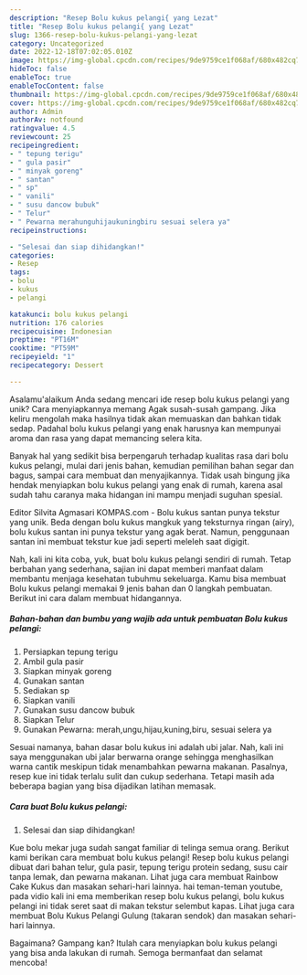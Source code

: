 ```yaml
---
description: "Resep Bolu kukus pelangi{ yang Lezat"
title: "Resep Bolu kukus pelangi{ yang Lezat"
slug: 1366-resep-bolu-kukus-pelangi-yang-lezat
category: Uncategorized
date: 2022-12-18T07:02:05.010Z
image: https://img-global.cpcdn.com/recipes/9de9759ce1f068af/680x482cq70/bolu-kukus-pelangi-foto-resep-utama.jpg
hideToc: false
enableToc: true
enableTocContent: false
thumbnail: https://img-global.cpcdn.com/recipes/9de9759ce1f068af/680x482cq70/bolu-kukus-pelangi-foto-resep-utama.jpg
cover: https://img-global.cpcdn.com/recipes/9de9759ce1f068af/680x482cq70/bolu-kukus-pelangi-foto-resep-utama.jpg
author: Admin
authorAv: notfound
ratingvalue: 4.5
reviewcount: 25
recipeingredient:
- " tepung terigu"
- " gula pasir"
- " minyak goreng"
- " santan"
- " sp"
- " vanili"
- " susu dancow bubuk"
- " Telur"
- " Pewarna merahunguhijaukuningbiru sesuai selera ya"
recipeinstructions:

- "Selesai dan siap dihidangkan!"
categories:
- Resep
tags:
- bolu
- kukus
- pelangi

katakunci: bolu kukus pelangi 
nutrition: 176 calories
recipecuisine: Indonesian
preptime: "PT16M"
cooktime: "PT59M"
recipeyield: "1"
recipecategory: Dessert

---
```



Asalamu'alaikum Anda sedang mencari ide resep bolu kukus pelangi yang unik? Cara menyiapkannya memang Agak susah-susah gampang. Jika keliru mengolah maka hasilnya tidak akan memuaskan dan bahkan tidak sedap. Padahal bolu kukus pelangi yang enak harusnya kan mempunyai aroma dan rasa yang dapat memancing selera kita.


Banyak hal yang sedikit bisa berpengaruh terhadap kualitas rasa dari bolu kukus pelangi, mulai dari jenis bahan, kemudian pemilihan bahan segar dan bagus, sampai cara membuat dan menyajikannya. Tidak usah bingung jika hendak menyiapkan bolu kukus pelangi yang enak di rumah, karena asal sudah tahu caranya maka hidangan ini mampu menjadi suguhan spesial.

Editor Silvita Agmasari KOMPAS.com - Bolu kukus santan punya tekstur yang unik. Beda dengan bolu kukus mangkuk yang teksturnya ringan (airy), bolu kukus santan ini punya tekstur yang agak berat. Namun, penggunaan santan ini membuat tekstur kue jadi seperti meleleh saat digigit.


Nah, kali ini kita coba, yuk, buat bolu kukus pelangi sendiri di rumah. Tetap berbahan yang sederhana, sajian ini dapat memberi manfaat dalam membantu menjaga kesehatan tubuhmu sekeluarga. Kamu bisa membuat Bolu kukus pelangi memakai 9 jenis bahan dan 0 langkah pembuatan. Berikut ini cara dalam membuat hidangannya.

<!--inarticleads1-->

##### Bahan-bahan dan bumbu yang wajib ada untuk pembuatan Bolu kukus pelangi:

1. Persiapkan  tepung terigu
1. Ambil  gula pasir
1. Siapkan  minyak goreng
1. Gunakan  santan
1. Sediakan  sp
1. Siapkan  vanili
1. Gunakan  susu dancow bubuk
1. Siapkan  Telur
1. Gunakan  Pewarna: merah,ungu,hijau,kuning,biru, sesuai selera ya


Sesuai namanya, bahan dasar bolu kukus ini adalah ubi jalar. Nah, kali ini saya menggunakan ubi jalar berwarna orange sehingga menghasilkan warna cantik meskipun tidak menambahkan pewarna makanan. Pasalnya, resep kue ini tidak terlalu sulit dan cukup sederhana. Tetapi masih ada beberapa bagian yang bisa dijadikan latihan memasak. 

<!--inarticleads2-->

##### Cara buat Bolu kukus pelangi:


1. Selesai dan siap dihidangkan!

Kue bolu mekar juga sudah sangat familiar di telinga semua orang. Berikut kami berikan cara membuat bolu kukus pelangi! Resep bolu kukus pelangi dibuat dari bahan telur, gula pasir, tepung terigu protein sedang, susu cair tanpa lemak, dan pewarna makanan. Lihat juga cara membuat Rainbow Cake Kukus dan masakan sehari-hari lainnya. hai teman-teman youtube, pada vidio kali ini ema memberikan resep bolu kukus pelangi, bolu kukus pelangi ini tidak seret saat di makan tekstur selembut kapas. Lihat juga cara membuat Bolu Kukus Pelangi Gulung (takaran sendok) dan masakan sehari-hari lainnya. 

Bagaimana? Gampang kan? Itulah cara menyiapkan bolu kukus pelangi yang bisa anda lakukan di rumah. Semoga bermanfaat dan selamat mencoba!
